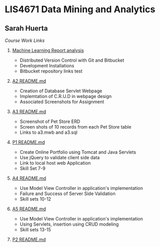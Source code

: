

# LIS4671 Data Mining and Analytics

## Sarah Huerta


*Course Work Links*

 1. [Machine Learning Report analysis]("https://docs.google.com/document/d/1xgA77E8LMoVXDZXAS-c_s4Qz555Gxu5T/edit?usp=sharing&ouid=116501162107277728216&rtpof=true&sd=true")
     * Distributed Version Control with Git and Bitbucket
     * Development Installations
     * Bitbucket repository links test

2. [A2 README.md](a2/README.md "My A2 README.md file")
     * Creation of Database Servlet Webpage
     * Implemtation of C.R.U.D in webpage design
     * Associated Screenshots for Assignment

3. [A3 README.md](a3/README.md "My A3 README.md file")
    * Screenshot of Pet Store ERD
    * Screen shots of 10 records from each Pet Store table
    * Links to a3.mwb and a3.sql

4. [P1 README.md](p1/README.md "My P1 README.md file")

    * Create Online Portfolio using Tomcat and Java Servlets
    * Use jQuery to validate client side data
    * Link to local host web Application
    * Skill Set 7-9

5. [A4 README.md](a4/README.md "My A4 README.md file")
    * Use Model View Controller in application's implementation
    * Failure and Success of Server Side Validation
    * Skill sets 10-12


5. [A5 README.md](a5/README.md "My A5 README.md file")

    * Use Model View Controller in application's implementation
    * Using Servlets, insertion using CRUD modeling
    * Skill sets 13-15

6. [P2 README.md](p2/README.md "My P2 README.md file")
